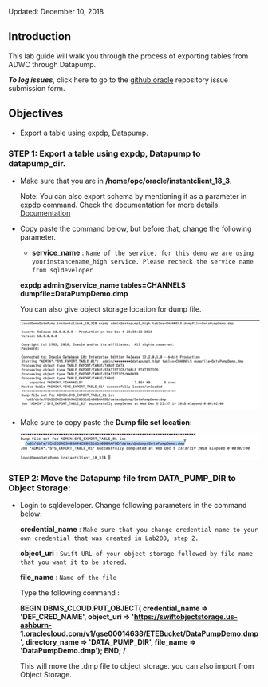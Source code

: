 Updated: December 10, 2018

## Introduction

This lab guide will walk you through the process of exporting tables from ADWC through Datapump.

**_To log issues_**, click here to go to the [github oracle](https://github.com/oracle/learning-library/issues/new) repository issue submission form.

## Objectives

- Export a table using expdp, Datapump.

### **STEP 1**: Export a table using expdp, Datapump to datapump_dir.

- Make sure that you are in **/home/opc/oracle/instantclient_18_3**. 

  Note: You can also export schema by mentioning it as a parameter in expdp command. Check the documentation for more details. 
        [Documentation](https://docs.oracle.com/en/cloud/paas/autonomous-data-warehouse-cloud/user/load-data.html#GUID-30DB1EEA-DB45-49EA-9E97-DF49A9968E24)

- Copy paste the command below, but before that, change the following parameter. 

    - **service_name** : `Name of the service, for this demo we are using yourinstancename_high service. Please recheck the service name from sqldeveloper`

    **expdp admin@service_name tables=CHANNELS dumpfile=DataPumpDemo.dmp**
  
  You can also give object storage location for dump file. 

    ![](images/datapump/compute43.png)
  
- Make sure to copy paste the **Dump file set location**:

    ![](images/datapump/compute44.png)
    

### **STEP 2**: Move the Datapump file from DATA_PUMP_DIR to Object Storage:

- Login to sqldeveloper. Change following parameters in the command below:
    
    **credential_name** : `Make sure that you change credential name to your own credential that was created in Lab200, step 2.`
    
    **object_uri** : `Swift URL of your object storage followed by file name that you want it to be stored.`
    
    **file_name** : `Name of the file`
    
    Type the following command :
    
    **BEGIN
    DBMS_CLOUD.PUT_OBJECT(
    credential_name => 'DEF_CRED_NAME',
    object_uri => 'https://swiftobjectstorage.us-ashburn-1.oraclecloud.com/v1/gse00014638/ETEBucket/DataPumpDemo.dmp',
    directory_name  => 'DATA_PUMP_DIR',
    file_name => 'DataPumpDemo.dmp');
    END;
    /**

    This will move the .dmp file to object storage. you can also import from Object Storage.



